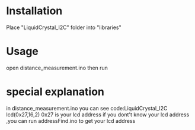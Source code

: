 # Installation #
Place "LiquidCrystal_I2C" folder into "libraries"

# Usage #
open distance_measurement.ino then run

# special explanation #
in distance_measurement.ino you can see code:LiquidCrystal_I2C lcd(0x27,16,2)  0x27 is your lcd address if you dont't know your lcd address ,you can run addressFind.ino to get your lcd address



